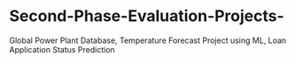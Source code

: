 # Second-Phase-Evaluation-Projects-
Global Power Plant Database, Temperature Forecast Project using ML, Loan Application Status Prediction
